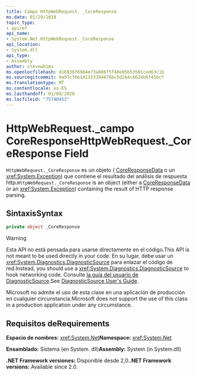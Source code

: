 ```yaml
---
title: Campo HttpWebRequest. _CoreResponse
ms.date: 01/29/2018
topic_type:
- apiref
api_name:
- System.Net.HttpWebRequest._CoreResponse
api_location:
- System.dll
api_type:
- Assembly
author: stevewhims
ms.openlocfilehash: d16936f6984e73a886f5f48e05b53501ced63c1b
ms.sourcegitcommit: 9a97c76e141333394676bc5d264c6624b6f45bcf
ms.translationtype: MT
ms.contentlocale: es-ES
ms.lasthandoff: 01/08/2020
ms.locfileid: "75740452"
---
```

# <a name="httpwebrequest_coreresponse-field"></a><span data-ttu-id="f2c23-102">HttpWebRequest.\_campo CoreResponse</span><span class="sxs-lookup"><span data-stu-id="f2c23-102">HttpWebRequest.\_CoreResponse Field</span></span>

<span data-ttu-id="f2c23-103">`HttpWebRequest._CoreResponse` es un objeto ( [CoreResponseData](coreresponsedata.md) o un <xref:System.Exception>) que contiene el resultado del análisis de respuesta http.</span><span class="sxs-lookup"><span data-stu-id="f2c23-103">`HttpWebRequest._CoreResponse` is an object (either a [CoreResponseData](coreresponsedata.md) or an <xref:System.Exception>) containing the result of HTTP response parsing.</span></span>

## <a name="syntax"></a><span data-ttu-id="f2c23-104">Sintaxis</span><span class="sxs-lookup"><span data-stu-id="f2c23-104">Syntax</span></span>
  
```csharp
private object _CoreResponse
```

> [!WARNING]
> <span data-ttu-id="f2c23-105">Esta API no está pensada para usarse directamente en el código.</span><span class="sxs-lookup"><span data-stu-id="f2c23-105">This API is not meant to be used directly in your code.</span></span> <span data-ttu-id="f2c23-106">En su lugar, debe usar un <xref:System.Diagnostics.DiagnosticSource> para enlazar el código de red.</span><span class="sxs-lookup"><span data-stu-id="f2c23-106">Instead, you should use a <xref:System.Diagnostics.DiagnosticSource> to hook networking code.</span></span> <span data-ttu-id="f2c23-107">Consulte [la guía del usuario de DiagnosticSource](https://github.com/dotnet/runtime/blob/master/src/libraries/System.Diagnostics.DiagnosticSource/src/DiagnosticSourceUsersGuide.md).</span><span class="sxs-lookup"><span data-stu-id="f2c23-107">See [DiagnosticSource User's Guide](https://github.com/dotnet/runtime/blob/master/src/libraries/System.Diagnostics.DiagnosticSource/src/DiagnosticSourceUsersGuide.md).</span></span>
> 
> <span data-ttu-id="f2c23-108">Microsoft no admite el uso de esta clase en una aplicación de producción en cualquier circunstancia.</span><span class="sxs-lookup"><span data-stu-id="f2c23-108">Microsoft does not support the use of this class in a production application under any circumstance.</span></span>

## <a name="requirements"></a><span data-ttu-id="f2c23-109">Requisitos de</span><span class="sxs-lookup"><span data-stu-id="f2c23-109">Requirements</span></span>

<span data-ttu-id="f2c23-110">**Espacio de nombres:** <xref:System.Net></span><span class="sxs-lookup"><span data-stu-id="f2c23-110">**Namespace:** <xref:System.Net></span></span>

<span data-ttu-id="f2c23-111">**Ensamblado:** Sistema (en System. dll)</span><span class="sxs-lookup"><span data-stu-id="f2c23-111">**Assembly:** System (in System.dll)</span></span>

<span data-ttu-id="f2c23-112">**.NET Framework versiones:** Disponible desde 2,0.</span><span class="sxs-lookup"><span data-stu-id="f2c23-112">**.NET Framework versions:** Available since 2.0.</span></span>

